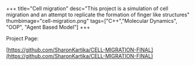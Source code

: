 +++
title="Cell migration"
desc="This project is a simulation of cell migration and an attempt to replicate the formation of finger like structures"
thumbimage="cell-migration.png"
tags=["C++","Molecular Dynamics", "OOP", "Agent Based Model"]
+++

Project Page:

[https://github.com/SharonKartika/CELL-MIGRATION-FINAL](https://github.com/SharonKartika/CELL-MIGRATION-FINAL)